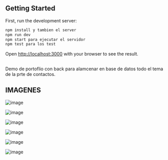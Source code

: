 

## Getting Started

First, run the development server:

```bash
npm install y tambien el server 
npm run dev
npm start para ejecutar el servidor
npm test para los test
```
Open [http://localhost:3000](http://localhost:3000) with your browser to see the result.

##

Demo de portoflio con back para alamcenar en base de datos todo el tema de la prte de contactos.

## IMAGENES 


![image](https://github.com/Jorgewar13/portfolio-_-back/assets/151013940/4fcf6e98-427d-4b9f-987d-a2b4b1a9ef18)

![image](https://github.com/Jorgewar13/portfolio-_-back/assets/151013940/ab00024f-6b1d-4fc6-8fed-05e7d45975d4)

![image](https://github.com/Jorgewar13/portfolio-_-back/assets/151013940/980344c6-1a87-44d1-ae19-db2c8bb31c81)

![image](https://github.com/Jorgewar13/portfolio-_-back/assets/151013940/4f69222a-6d53-49fd-a032-e73935b79b9a)

![image](https://github.com/Jorgewar13/portfolio-_-back/assets/151013940/2f49485e-3525-43dd-8b12-2ba597fcfe18)

![image](https://github.com/Jorgewar13/portfolio-_-back/assets/151013940/e1aa695b-e1ff-4e35-a3c6-21acccfa5c5d)

